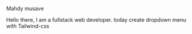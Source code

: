 Mahdy musave

Hello there, I am a fullstack web developer.
today create dropdown menu with Tailwind-css


